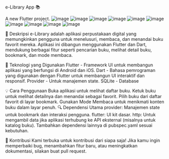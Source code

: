 e-Library App 📚

A new Flutter project.
![image](https://github.com/user-attachments/assets/f6eb6c8e-78ba-4815-bfef-76a6f9bbb166)
![image](https://github.com/user-attachments/assets/4650a5cc-1160-4db5-8767-54dfeff257f0)
![image](https://github.com/user-attachments/assets/d51a1ad1-53dd-452a-ad3e-dc62879b2dc1)
![image](https://github.com/user-attachments/assets/122f39e9-972a-4540-8413-72f67f95e776)
![image](https://github.com/user-attachments/assets/f88b5416-7254-442a-9896-95e1223644c0)
![image](https://github.com/user-attachments/assets/20b464f1-3d9a-4477-9f07-31e25d7947c0)
![image](https://github.com/user-attachments/assets/44ed8360-7151-44f0-afc6-d96765f65740)
![image](https://github.com/user-attachments/assets/1d92847d-a3b9-4172-b90b-9a63a5dd7272)
![image](https://github.com/user-attachments/assets/b38a24fa-19bb-411a-b9e0-4d4a0c1ea235)
![image](https://github.com/user-attachments/assets/7fa716e1-a161-411b-850a-eee05b03c991)


📖 Deskripsi
e-Library adalah aplikasi perpustakaan digital yang memungkinkan pengguna untuk menelusuri, membaca, dan menandai buku favorit mereka. Aplikasi ini dibangun menggunakan Flutter dan Dart, mendukung berbagai fitur seperti pencarian buku, melihat detail buku, bookmark, dan mode membaca.

🚀 Teknologi yang Digunakan
Flutter - Framework UI untuk membangun aplikasi yang berfungsi di Android dan iOS.
Dart - Bahasa pemrograman yang digunakan dengan Flutter untuk membangun UI interaktif dan responsif.
Provider - Untuk manajemen state.
SQLite - Database


💡 Cara Penggunaan
Buka aplikasi untuk melihat daftar buku.
Ketuk buku untuk melihat detailnya dan menandai sebagai favorit.
Pilih buku dari daftar favorit di layar bookmark.
Gunakan Mode Membaca untuk menikmati konten buku dalam layar penuh.
🔍 Dependensi Utama
provider: Manajemen state untuk bookmark dan interaksi pengguna.
flutter: UI kit dasar.
http: Untuk mengambil data jika aplikasi terhubung ke API eksternal (misalnya untuk katalog buku).
Tambahkan dependensi lainnya di pubspec.yaml sesuai kebutuhan.

🤝 Kontribusi
Kami terbuka untuk kontribusi dari siapa saja! Jika kamu ingin memperbaiki bug, menambahkan fitur baru, atau meningkatkan dokumentasi, silakan buat pull request.

